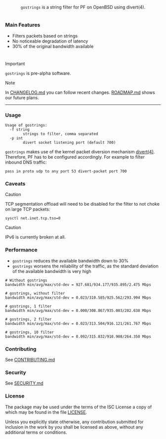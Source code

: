 <p align="center">
  <code>gostrings</code> is a string filter for PF on OpenBSD using divert(4). 
</p>

#

### Main Features

- Filters packets based on strings
- No noticeable degradation of latency
- 30% of the original bandwidth available

#

> [!IMPORTANT]
> `gostrings` is pre-alpha software.

> [!NOTE]
> In [CHANGELOG.md] you can follow recent changes.
> [ROADMAP.md] shows our future plans.

***

### Usage

```
Usage of gostrings:
  -f string
        strings to filter, comma separated
  -p int
        divert socket listening port (default 700)
```

`gostrings` makes use of the kernel packet diversion mechanism [divert(4)].
Therefore, PF has to be configured accordingly. For example to filter inbound
DNS traffic:

```
pass in proto udp to any port 53 divert-packet port 700
```

### Caveats

> [!CAUTION]
> TCP segmentation offload will need to be disabled for the filter to not choke on
> large TCP packets:
>
> ```
> sysctl net.inet.tcp.tso=0
> ```

> [!CAUTION]
> IPv6 is currently broken at all.

### Performance

- `gostrings` reduces the available bandwidth down to 30%
- `gostrings` worsens the reliability of the traffic, as the standard deviation of the
  available bandwidth is very high

```
# Without gostrings
bandwidth min/avg/max/std-dev = 927.681/934.177/935.895/2.475 Mbps

# gostrings, without filter
bandwidth min/avg/max/std-dev = 0.023/310.585/925.562/293.994 Mbps

# gostrings, 1 filter
bandwidth min/avg/max/std-dev = 0.000/308.867/935.003/282.638 Mbps

# gostrings, 2 filter
bandwidth min/avg/max/std-dev = 0.023/313.504/916.121/261.767 Mbps

# gostrings, 10 filter
bandwidth min/avg/max/std-dev = 0.092/315.832/910.908/264.350 Mbps
```

### Contributing

See [CONTRIBUTING.md]

### Security

See [SECURITY.md]

### License

The package may be used under the terms of the ISC License a copy of
which may be found in the file [LICENSE].

Unless you explicitly state otherwise, any contribution submitted for inclusion
in the work by you shall be licensed as above, without any additional terms or
conditions.

[ROADMAP.md]:
https://github.com/huhnsystems/gostrings/blob/master/docs/ROADMAP.md
[CHANGELOG.md]:
https://github.com/huhnsystems/gostrings/blob/master/docs/CHANGELOG.md
[CONTRIBUTING.md]:
https://github.com/huhnsystems/gostrings/blob/master/docs/CONTRIBUTING.md
[SECURITY.md]:
https://github.com/huhnsystems/gostrings/blob/master/docs/SECURITY.md
[LICENSE]: https://github.com/huhnsystems/gostrings/blob/master/LICENSE
[divert(4)]: https://man.openbsd.org/divert.4
